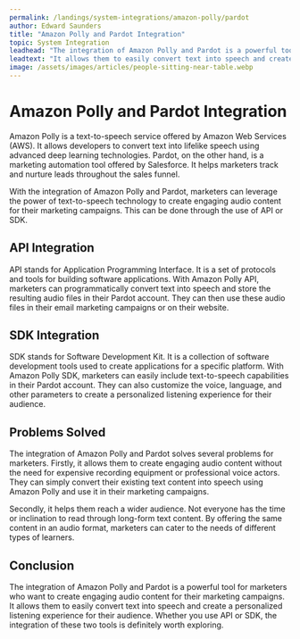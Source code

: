 ```yaml
---
permalink: /landings/system-integrations/amazon-polly/pardot
author: Edward Saunders
title: "Amazon Polly and Pardot Integration"
topic: System Integration
leadhead: "The integration of Amazon Polly and Pardot is a powerful tool for marketers who want to create engaging audio content for their marketing campaigns"
leadtext: "It allows them to easily convert text into speech and create a personalized listening experience for their audience. Whether you use API or SDK, the integration of these two tools is definitely worth exploring."
image: /assets/images/articles/people-sitting-near-table.webp
---
```

<div class="arttext">	<h1>Amazon Polly and Pardot Integration</h1>
	<p>Amazon Polly is a text-to-speech service offered by Amazon Web Services (AWS). It allows developers to convert text into lifelike speech using advanced deep learning technologies. Pardot, on the other hand, is a marketing automation tool offered by Salesforce. It helps marketers track and nurture leads throughout the sales funnel.</p>
	<p>With the integration of Amazon Polly and Pardot, marketers can leverage the power of text-to-speech technology to create engaging audio content for their marketing campaigns. This can be done through the use of API or SDK.</p>
	<h2>API Integration</h2>
	<p>API stands for Application Programming Interface. It is a set of protocols and tools for building software applications. With Amazon Polly API, marketers can programmatically convert text into speech and store the resulting audio files in their Pardot account. They can then use these audio files in their email marketing campaigns or on their website.</p>
	<h2>SDK Integration</h2>
	<p>SDK stands for Software Development Kit. It is a collection of software development tools used to create applications for a specific platform. With Amazon Polly SDK, marketers can easily include text-to-speech capabilities in their Pardot account. They can also customize the voice, language, and other parameters to create a personalized listening experience for their audience.</p>
	<h2>Problems Solved</h2>
	<p>The integration of Amazon Polly and Pardot solves several problems for marketers. Firstly, it allows them to create engaging audio content without the need for expensive recording equipment or professional voice actors. They can simply convert their existing text content into speech using Amazon Polly and use it in their marketing campaigns.</p>
	<p>Secondly, it helps them reach a wider audience. Not everyone has the time or inclination to read through long-form text content. By offering the same content in an audio format, marketers can cater to the needs of different types of learners.</p>
	<h2>Conclusion</h2>
	<p>The integration of Amazon Polly and Pardot is a powerful tool for marketers who want to create engaging audio content for their marketing campaigns. It allows them to easily convert text into speech and create a personalized listening experience for their audience. Whether you use API or SDK, the integration of these two tools is definitely worth exploring.</p>
</div>